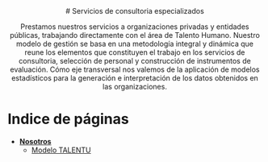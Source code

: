 <center>
# Servicios de consultoria especializados

Prestamos nuestros servicios a organizaciones privadas y entidades públicas, trabajando directamente con el área de Talento Humano. Nuestro modelo de gestión se basa en una metodología integral y dinámica que reune los elementos que constituyen el trabajo en los servicios de consultoria, selección de personal y construcción de instrumentos de evaluación. Cómo eje transversal nos valemos de la aplicación de modelos estadísticos para la generación e interpretación de los datos obtenidos en las organizaciones. 
</center>

# Indice de páginas

* **[Nosotros](/Nosotros/)**
  * [Modelo TALENTU](/Nosotros/TALENTU/)
